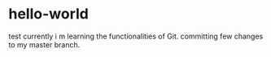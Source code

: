 # hello-world
test
currently i m learning the functionalities of Git. committing few changes to my master branch.
